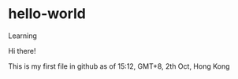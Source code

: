 # hello-world
Learning

Hi there!

This is my first file in github as of 15:12, GMT+8, 2th Oct, Hong Kong

